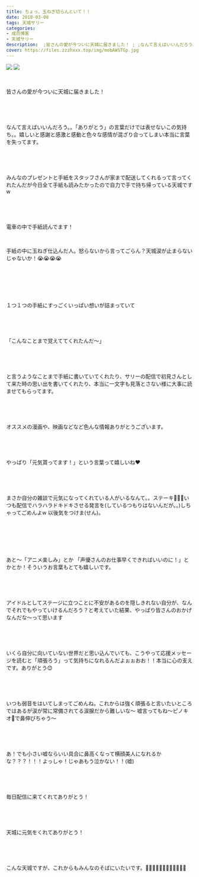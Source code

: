 ```yaml
---
title: ちょっ、玉ねぎ切らんといて！！
date: 2018-03-08
tags: 天城サリー
categories: 
- 成员博客
- 天城サリー
description:  ;皆さんの愛が今ついに天城に届きました！ ; ;なんて言えばいいんだろう。。「ありがとう」の言葉だけでは表せないこの気持ち。。嬉しいと感謝と感激と感動と色々な感情が混ざり合って...
cover: https://files.zzzhxxx.top/img/mobAWSTGp.jpg 
---
```

![](https://files.zzzhxxx.top/img/mobAWSTGp.jpg)
![](https://files.zzzhxxx.top/img/mobXSxyBA.jpg)




 

皆さんの愛が今ついに天城に届きました！

 

 

なんて言えばいいんだろう。。「ありがとう」の言葉だけでは表せないこの気持ち。。嬉しいと感謝と感激と感動と色々な感情が混ざり合ってしまい本当に言葉を失ってます。

 

 

みんなのプレゼントと手紙をスタッフさんが家まで配送してくれるって言ってくれたんだが今日全て手紙も読みたかったので自力で手で持ち帰っている天城ですw

 

 

電車の中で手紙読んでます！

 






手紙の中に玉ねぎ仕込んだ人。怒らないから言ってごらん？天城涙が止まらないじゃないか！😭😭😭😭

 

 

 

１つ１つの手紙にすっごくいっぱい想いが詰まっていて

 

 

「こんなことまで覚えててくれたんだ〜」

 

 

と言うようなことまで手紙に書いていてくれたり、サリーの配信で初見さんとして来た時の思い出を書いてくれたり、本当に一文字も見落とさない様に大事に読ませてもらってます。

 

 

オススメの漫画や、映画などなど色んな情報ありがとうございます。

 

 

やっぱり「元気貰ってます！」という言葉って嬉しいね❤️

 

 

まさか自分の雑談で元気になってくれている人がいるなんて。。ステーキ🥩🥩🥩いつも配信でハラハラドキドキさせる発言を(しているつもりはないんだが。。)しちゃってごめんよw 以後気をつけま(せん)。

 

 

 

あと〜「アニメ楽しみ」とか 「声優さんのお仕事早くできればいいのに！」とかとか！そういうお言葉もとても嬉しいです。

 

 

アイドルとしてステージに立つことに不安があるのを隠しきれない自分が、なんでそれでもやっていけるんだろう？と考えていた結果、やっぱり皆さんのおかげなんだな〜って思います

 

 

いくら自分に向いていない世界だと思い込んでいても、こうやって応援メッセージを読むと「頑張ろう」って気持ちになれるんだよぉぉおお！！本当に心の支えです。ありがとう😊

 

 

いつも弱音をはいてしまってごめんね。これからは強く頑張ると言いたいところではあるが涙が常に常備されてる涙腺だから難しいな〜 嘘言ってもね〜ピノキオ🤥で鼻伸びちゃう〜

 

 

あ！でも小さい嘘ならいい具合に鼻高くなって横顔美人になれるかな？？？！！！よっしゃ！じゃあもう泣かない！！(嘘)

 

 

毎日配信に来てくれてありがとう！

 

 

天城に元気をくれてありがとう！

 

 

こんな天城ですが、これからもみんなのそばにいたいです。🙇🏻‍♀️🙇🏻‍♀️🙇🏻‍♀️🙇🏻‍♀️

 

 

 

 






